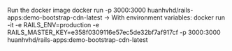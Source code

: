 Run the docker image
docker run -p 3000:3000 huanhvhd/rails-apps:demo-bootstrap-cdn-latest
-> With environment variables:
docker run -it -e RAILS_ENV=production -e RAILS_MASTER_KEY=e358f0309116e57ec5de32bf7af917cf -p 3000:3000 huanhvhd/rails-apps:demo-bootstrap-cdn-latest